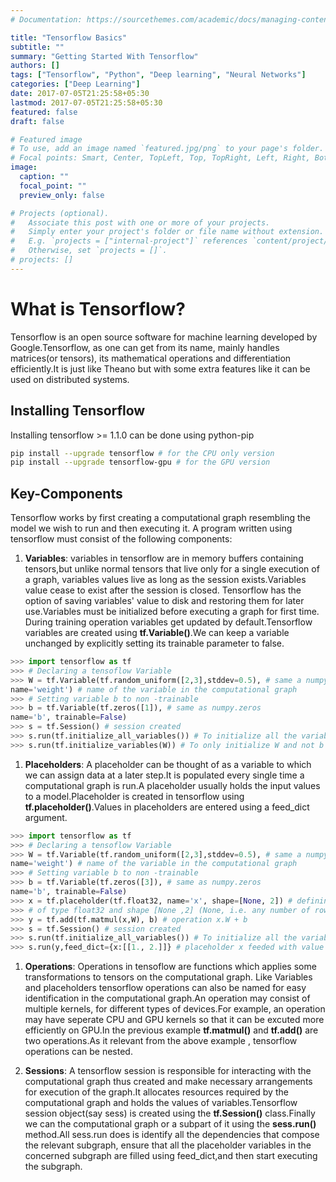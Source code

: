 ```yaml
---
# Documentation: https://sourcethemes.com/academic/docs/managing-content/

title: "Tensorflow Basics"
subtitle: ""
summary: "Getting Started With Tensorflow"
authors: []
tags: ["Tensorflow", "Python", "Deep learning", "Neural Networks"]
categories: ["Deep Learning"]
date: 2017-07-05T21:25:58+05:30
lastmod: 2017-07-05T21:25:58+05:30
featured: false
draft: false

# Featured image
# To use, add an image named `featured.jpg/png` to your page's folder.
# Focal points: Smart, Center, TopLeft, Top, TopRight, Left, Right, BottomLeft, Bottom, BottomRight.
image:
  caption: ""
  focal_point: ""
  preview_only: false

# Projects (optional).
#   Associate this post with one or more of your projects.
#   Simply enter your project's folder or file name without extension.
#   E.g. `projects = ["internal-project"]` references `content/project/deep-learning/index.md`.
#   Otherwise, set `projects = []`.
# projects: []
---
```

# What is Tensorflow?

Tensorflow is an open source software for machine learning developed by Google.Tensorflow, as one can get from its name, mainly handles matrices(or tensors), its mathematical operations and differentiation efficiently.It is just like Theano but with some extra features like  it can be used on distributed systems.


## Installing Tensorflow

Installing tensorflow >= 1.1.0 can be done using python-pip
```bash
pip install --upgrade tensorflow # for the CPU only version
pip install --upgrade tensorflow-gpu # for the GPU version
```

## Key-Components
Tensorflow works by first creating a computational graph resembling the model we wish to run and then executing it.
A program written using tensorflow must consist of the following components:

1. **Variables**: variables in tensorflow are in memory buffers containing tensors,but unlike normal tensors that live only for a single execution of a graph, variables values live as long as the session exists.Variables value cease to exist after the session is closed. Tensorflow has the option of saving variables' value to disk and restoring them for later use.Variables must be initialized before executing a graph for first time.
During training operation variables get updated by default.Tensorflow variables are created using **tf.Variable()**.We can keep a variable unchanged by explicitly setting its trainable parameter to false.
```python
>>> import tensorflow as tf
>>> # Declaring a tensoflow Variable
>>> W = tf.Variable(tf.random_uniform([2,3],stddev=0.5), # same a numpy.random.uniform
name='weight') # name of the variable in the computational graph
>>> # Setting variable b to non -trainable
>>> b = tf.Variable(tf.zeros([1]), # same as numpy.zeros
name='b', trainable=False)
>>> s = tf.Session() # session created
>>> s.run(tf.initialize_all_variables()) # To initialize all the variables present in the current session
>>> s.run(tf.initialize_variables(W)) # To only initialize W and not b
```

1. **Placeholders**: A placeholder can be thought of as a variable to which we can assign data at a later step.It is populated every single time a computational graph is run.A placeholder usually holds the input values to a model.Placeholder is created in tensorflow using **tf.placeholder()**.Values in placeholders are entered using a feed_dict argument.
```python
>>> import tensorflow as tf
>>> # Declaring a tensoflow Variable
>>> W = tf.Variable(tf.random_uniform([2,3],stddev=0.5), # same a numpy.random.uniform
name='weight') # name of the variable in the computational graph
>>> # Setting variable b to non -trainable
>>> b = tf.Variable(tf.zeros([3]), # same as numpy.zeros
name='b', trainable=False)
>>> x = tf.placeholder(tf.float32, name='x', shape=[None, 2]) # defining a placeholder named x
>>> # of type float32 and shape [None ,2] (None, i.e. any number of rows)
>>> y = tf.add(tf.matmul(x,W), b) # operation x.W + b
>>> s = tf.Session() # session created
>>> s.run(tf.initialize_all_variables()) # To initialize all the variables present in the current session
>>> s.run(y,feed_dict={x:[[1., 2.]]} # placeholder x feeded with value
```

1. **Operations**: Operations in tensoflow are functions which applies some transformations to tensors on the computational graph. Like Variables and placeholders tensorflow operations can also be named for easy identification in the computational graph.An operation may consist of multiple kernels, for different types of devices.For example,  an operation may have seperate CPU and GPU kernels so that it can be excuted more efficiently on GPU.In the previous example **tf.matmul()** and **tf.add()** are two operations.As it relevant from the above example , tensorflow operations can be nested.

1. **Sessions**: A tensorflow session is responsible for interacting with the computational graph thus created and make necessary arrangements for execution of the graph.It allocates resources required by the computational graph and holds the values of variables.Tensorflow session object(say sess) is created using the **tf.Session()** class.Finally we can the computational graph or a subpart of it using the **sess.run()** method.All sess.run does is identify all the dependencies that compose the relevant subgraph, ensure that all the placeholder variables in the concerned subgraph are filled using feed_dict,and then start executing the subgraph.

